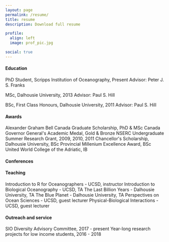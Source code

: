 ```yaml
---
layout: page
permalink: /resume/
title: resume
description: Download full resume

profile:
  align: left
  image: prof_pic.jpg

social: true
---
```


#### Education

PhD Student, Scripps Institution of Oceanography, Present
Advisor: Peter J. S. Franks

MSc, Dalhousie University, 2013
Advisor: Paul S. Hill

BSc, First Class Honours, Dalhousie University, 2011
Advisor: Paul S. Hill


#### Awards
Alexander Graham Bell Canada Graduate Scholarship, PhD & MSc
Canada Governor General's Academic Medal, Gold & Bronze
NSERC Undergraduate Summer Research Grant, 2009, 2010, 2011
Chancellor's Scholarship, Dalhousie University, BSc
Provincial Millenium Excellence Award, BSc
United World College of the Adriatic, IB


#### Conferences


#### Teaching
Introduction to R for Oceanographers - UCSD, instructor
Introduction to Biological Oceanography - UCSD, TA
The Last Billion Years - Dalhousie University, TA
The Blue Planet - Dalhousie University, TA
Perspectives on Ocean Sciences - UCSD, guest lecturer
Physical-Biological Interactions - UCSD, guest lecturer


#### Outreach and service
SIO Diversity Advisory Committee, 2017 - present
Year-long research projects for low income students, 2016 - 2018